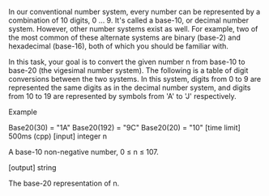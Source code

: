 In our conventional number system, every number can be represented by a combination of 10 digits, 0 ... 9. It's called a base-10, or decimal number system. However, other number systems exist as well. For example, two of the most common of these alternate systems are binary (base-2) and hexadecimal (base-16), both of which you should be familiar with.

In this task, your goal is to convert the given number n from base-10 to base-20 (the vigesimal number system). The following is a table of digit conversions between the two systems. In this system, digits from 0 to 9 are represented the same digits as in the decimal number system, and digits from 10 to 19 are represented by symbols from 'A' to 'J' respectively.

Example

Base20(30) = "1A"
Base20(192) = "9C"
Base20(20) = "10"
[time limit] 500ms (cpp)
[input] integer n

A base-10 non-negative number, 0 ≤ n ≤ 107.

[output] string

The base-20 representation of n.
